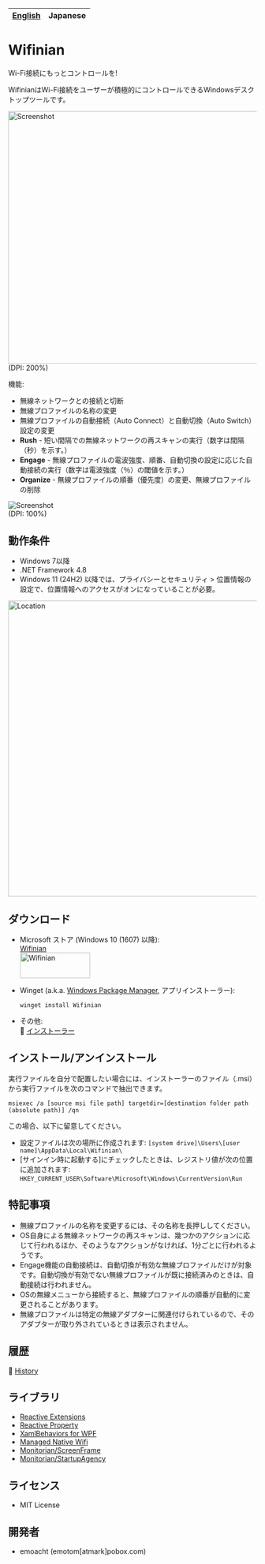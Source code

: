 ﻿[English](README.md)|Japanese
-|-

# Wifinian

Wi-Fi接続にもっとコントロールを!

WifinianはWi-Fi接続をユーザーが積極的にコントロールできるWindowsデスクトップツールです。

<img src="Images/Screenshot_main.png" alt="Screenshot" width="512.5"><br>
(DPI: 200%)

機能:
 * 無線ネットワークとの接続と切断
 * 無線プロファイルの名称の変更
 * 無線プロファイルの自動接続（Auto Connect）と自動切換（Auto Switch）設定の変更
 * __Rush__ - 短い間隔での無線ネットワークの再スキャンの実行（数字は間隔（秒）を示す。）
 * __Engage__ - 無線プロファイルの電波強度、順番、自動切換の設定に応じた自動接続の実行（数字は電波強度（％）の閾値を示す。）
 * __Organize__ - 無線プロファイルの順番（優先度）の変更、無線プロファイルの削除

![Screenshot](Images/Screenshot_organize.png)<br>
(DPI: 100%)

## 動作条件

 * Windows 7以降
 * .NET Framework 4.8
 * Windows 11 (24H2) 以降では、プライバシーとセキュリティ > 位置情報の設定で、位置情報へのアクセスがオンになっていることが必要。
  <img src="Images/Privacy_location_jp.png" alt="Location" width="600">

## ダウンロード

 * Microsoft ストア (Windows 10 (1607) 以降):<br>
   [Wifinian](https://www.microsoft.com/store/apps/9pngfqps4flh)<br>
   <a href='//www.microsoft.com/store/apps/9pngfqps4flh?cid=storebadge&ocid=badge'><img src='https://developer.microsoft.com/store/badges/images/English_get-it-from-MS.png' alt='Wifinian' width='142px' height='52px'/></a>

 * Winget (a.k.a. [Windows Package Manager](https://docs.microsoft.com/en-us/windows/package-manager), アプリインストーラー):
   ```
   winget install Wifinian
   ```

 * その他:<br>
:floppy_disk: [インストーラー](https://github.com/emoacht/Wifinian/releases/download/3.8.0-Installer/WifinianInstaller380.zip)

## インストール/アンインストール

実行ファイルを自分で配置したい場合には、インストーラーのファイル（.msi）から実行ファイルを次のコマンドで抽出できます。

```
msiexec /a [source msi file path] targetdir=[destination folder path (absolute path)] /qn
```

この場合、以下に留意してください。

 - 設定ファイルは次の場所に作成されます: `[system drive]\Users\[user name]\AppData\Local\Wifinian\`
 - [サインイン時に起動する]にチェックしたときは、レジストリ値が次の位置に追加されます: `HKEY_CURRENT_USER\Software\Microsoft\Windows\CurrentVersion\Run`

## 特記事項

 - 無線プロファイルの名称を変更するには、その名称を長押ししてください。
 - OS自身による無線ネットワークの再スキャンは、幾つかのアクションに応じて行われるほか、そのようなアクションがなければ、1分ごとに行われるようです。
 - Engage機能の自動接続は、自動切換が有効な無線プロファイルだけが対象です。自動切換が有効でない無線プロファイルが既に接続済みのときは、自動接続は行われません。
 - OSの無線メニューから接続すると、無線プロファイルの順番が自動的に変更されることがあります。
 - 無線プロファイルは特定の無線アダプターに関連付けられているので、そのアダプターが取り外されているときは表示されません。

## 履歴

:scroll: [History](HISTORY.md)

## ライブラリ

 - [Reactive Extensions][1]
 - [Reactive Property][2]
 - [XamlBehaviors for WPF][3]
 - [Managed Native Wifi][4]
 - [Monitorian/ScreenFrame][5]
 - [Monitorian/StartupAgency][5]

[1]: https://github.com/Reactive-Extensions/Rx.NET
[2]: https://github.com/runceel/ReactiveProperty
[3]: https://github.com/microsoft/XamlBehaviorsWpf
[4]: https://github.com/emoacht/ManagedNativeWifi
[5]: https://github.com/emoacht/Monitorian

## ライセンス

 - MIT License

## 開発者

 - emoacht (emotom[atmark]pobox.com)
